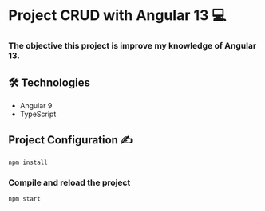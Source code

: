 # Project CRUD with Angular 13 💻

### The objective this project is improve my knowledge of Angular 13.


## 🛠 Technologies
* Angular 9
* TypeScript

## Project Configuration ✍️
```
npm install
```

### Compile and reload the project 
```
npm start
```

